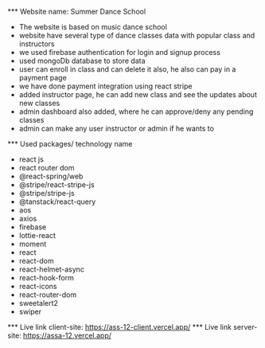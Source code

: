 \*\*\* Website name: Summer Dance School

- The website is based on music dance school
- website have several type of dance classes data with popular class and instructors
- we used firebase authentication for login and signup process
- used mongoDb database to store data
- user can enroll in class and can delete it also, he also can pay in a payment page
- we have done payment integration using react stripe
- added instructor page, he can add new class and see the updates about new classes
- admin dashboard also added, where he can approve/deny any pending classes
- admin can make any user instructor or admin if he wants to

\*\*\* Used packages/ technology name

- react js
- react router dom
- @react-spring/web
- @stripe/react-stripe-js
- @stripe/stripe-js
- @tanstack/react-query
- aos
- axios
- firebase
- lottie-react
- moment
- react
- react-dom
- react-helmet-async
- react-hook-form
- react-icons
- react-router-dom
- sweetalert2
- swiper

\*\*\* Live link client-site: https://ass-12-client.vercel.app/
\*\*\* Live link server-site: https://assa-12.vercel.app/

